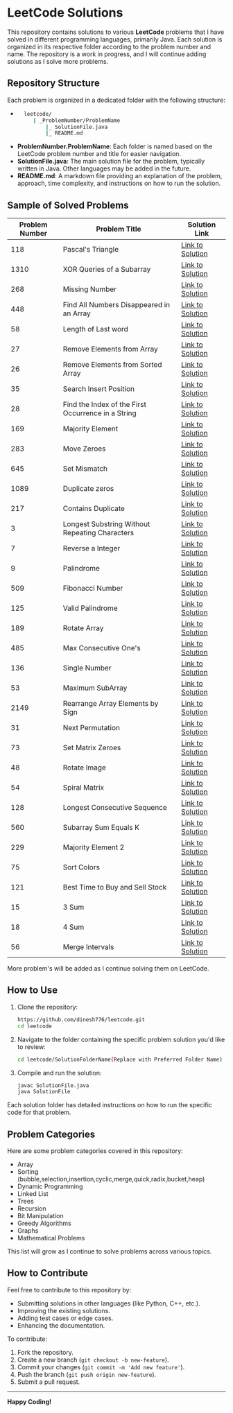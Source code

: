 # LeetCode Solutions

This repository contains solutions to various **LeetCode** problems that I have solved in different programming languages, primarily Java. Each solution is organized in its respective folder according to the problem number and name. The repository is a work in progress, and I will continue adding solutions as I solve more problems.

## Repository Structure

Each problem is organized in a dedicated folder with the following structure:

- ```bash
    leetcode/
       | _ProblemNumber/ProblemName
           |_ SolutionFile.java
           |_ README.md


- **ProblemNumber.ProblemName**: Each folder is named based on the LeetCode problem number and title for easier navigation.
- **SolutionFile.java**: The main solution file for the problem, typically written in Java. Other languages may be added in the future.
- **README.md**: A markdown file providing an explanation of the problem, approach, time complexity, and instructions on how to run the solution.

## Sample of Solved Problems

| Problem Number | Problem Title                                      | Solution Link                                                                                                    |
|----------------|----------------------------------------------------|------------------------------------------------------------------------------------------------------------------|
| 118            | Pascal's Triangle                                  | [Link to Solution](https://github.com/dinesh776/leetcode/tree/main/_118/PascalsTriangle)                         |
| 1310           | XOR Queries of a Subarray                          | [Link to Solution](https://github.com/dinesh776/leetcode/tree/main/_1310/XORQueriesOfaSubarray)                  |
| 268            | Missing Number                                     | [Link to Solution](https://github.com/dinesh776/leetcode/tree/main/_268/MissingNumber)                           |
| 448            | Find All Numbers Disappeared in an Array           | [Link to Solution](https://github.com/dinesh776/leetcode/tree/main/_448/FindAllNumbersDisappearedinanArray)      |
| 58             | Length of Last word                                | [Link to Solution](https://github.com/dinesh776/leetcode/tree/main/_58/LengthofLastWord)                         |
| 27             | Remove Elements from Array                         | [Link to Solution](https://github.com/dinesh776/leetcode/tree/main/_27RemoveElement)                             |
| 26             | Remove Elements from Sorted Array                  | [Link to Solution](https://github.com/dinesh776/leetcode/tree/main/_26RemoveDuplicatesFromSortedArray)           |
| 35             | Search Insert Position                             | [Link to Solution](https://github.com/dinesh776/leetcode/tree/main/_35SearchInsertPosition)                      |
| 28             | Find the Index of the First Occurrence in a String | [Link to Solution](https://github.com/dinesh776/leetcode/tree/main/_28FindTheIndexOfTheFirstOccurrenceInAString) |
| 169            | Majority Element                                   | [Link to Solution](https://github.com/dinesh776/leetcode/tree/main/_169MajorityElement)                          |
| 283            | Move Zeroes                                        | [Link to Solution](https://github.com/dinesh776/leetcode/tree/main/_283MoveZeroes)                               |
| 645            | Set Mismatch                                       | [Link to Solution](https://github.com/dinesh776/leetcode/tree/main/_645SetMismatch)                              |
| 1089           | Duplicate zeros                                    | [Link to Solution](https://github.com/dinesh776/leetcode/tree/main/_1089DuplicateZeros)                          |
| 217            | Contains Duplicate                                 | [Link to Solution](https://github.com/dinesh776/leetcode/tree/main/_217ContainsDuplicate)                        |
| 3              | Longest Substring Without Repeating Characters     | [Link to Solution](https://github.com/dinesh776/leetcode/tree/main/_3LongestSubstringWithNoRepeatingCharacter)   |
| 7              | Reverse a Integer                                  | [Link to Solution](https://github.com/dinesh776/leetcode/tree/main/_7ReverseInteger)                             |
| 9              | Palindrome                                         | [Link to Solution](https://github.com/dinesh776/leetcode/tree/main/_9Palindrome)                                 |
| 509            | Fibonacci Number                                   | [Link to Solution](https://github.com/dinesh776/leetcode/tree/main/_509FibonacciNumber)                          |
| 125            | Valid Palindrome                                   | [Link to Solution](https://github.com/dinesh776/leetcode/tree/main/_125ValidPalindrome)                          |
| 189            | Rotate Array                                       | [Link to Solution](https://github.com/dinesh776/leetcode/tree/main/_189RotateArray)                              |
| 485            | Max Consecutive One's                              | [Link to Solution](https://github.com/dinesh776/leetcode/tree/main/_485MaxConsecutiveOnes)                       |
| 136            | Single Number                                      | [Link to Solution](https://github.com/dinesh776/leetcode/tree/main/_136SingleNumber)                             |
| 53             | Maximum SubArray                                   | [Link to Solution](https://github.com/dinesh776/leetcode/tree/main/_53MaximumSubarray)                           |
| 2149           | Rearrange Array Elements by Sign                   | [Link to Solution](https://github.com/dinesh776/leetcode/tree/main/_2149RearrangeArrayElementsBysign)            |
| 31             | Next Permutation                                   | [Link to Solution](https://github.com/dinesh776/leetcode/tree/main/_31NextPermutation)                           |
| 73             | Set Matrix Zeroes                                  | [Link to Solution](https://github.com/dinesh776/leetcode/tree/main/_73SetMatrixZeroes)                           |
| 48             | Rotate Image                                       | [Link to Solution](https://github.com/dinesh776/leetcode/tree/main/_48RotateImage)                               |
| 54             | Spiral Matrix                                      | [Link to Solution](https://github.com/dinesh776/leetcode/tree/main/_54SpiralMatrix)                              |
| 128            | Longest Consecutive Sequence                       | [Link to Solution](https://github.com/dinesh776/leetcode/tree/main/_128LongestConsecutiveSequence)               |
| 560            | Subarray Sum Equals K                              | [Link to Solution](https://github.com/dinesh776/leetcode/tree/main/_560SubarraySumEqualsK)                       |
| 229            | Majority Element 2                                 | [Link to Solution](https://github.com/dinesh776/leetcode/tree/main/_229MajorityElement2)                         |
| 75             | Sort Colors                                        | [Link to Solution](https://github.com/dinesh776/leetcode/tree/main/_75SortColors)                                |
| 121            | Best Time to Buy and Sell Stock                    | [Link to Solution](https://github.com/dinesh776/leetcode/tree/main/_121BestTimeToBuyAndSellStock)                |
| 15             | 3 Sum                                              | [Link to Solution](https://github.com/dinesh776/leetcode/tree/main/_15ThreeSum)                                  |
| 18             | 4 Sum                                              | [Link to Solution](https://github.com/dinesh776/leetcode/tree/main/_18FourSum)                                   |
| 56             | Merge Intervals                                    | [Link to Solution](https://github.com/dinesh776/leetcode/tree/main/_56MergeIntervals)                            |



More problem's will be added as I continue solving them on LeetCode.

## How to Use 

1. Clone the repository:
   ```bash
   https://github.com/dinesh776/leetcode.git
   cd leetcode
2. Navigate to the folder containing the specific problem solution you'd like to review:
    ```bash
    cd leetcode/SolutionFolderName(Replace with Preferred Folder Name)
3. Compile and run the solution:
    ```bash
   javac SolutionFile.java
    java SolutionFile

Each solution folder has detailed instructions on how to run the specific code for that problem.

## Problem Categories

Here are some problem categories covered in this repository:

- Array
- Sorting (bubble,selection,insertion,cyclic,merge,quick,radix,bucket,heap)
- Dynamic Programming
- Linked List
- Trees
- Recursion
- Bit Manipulation
- Greedy Algorithms
- Graphs
- Mathematical Problems

This list will grow as I continue to solve problems across various topics.


## How to Contribute

Feel free to contribute to this repository by:

- Submitting solutions in other languages (like Python, C++, etc.).
- Improving the existing solutions.
- Adding test cases or edge cases.
- Enhancing the documentation.

To contribute:

1. Fork the repository.
2. Create a new branch (`git checkout -b new-feature`).
3. Commit your changes (`git commit -m 'Add new feature'`).
4. Push the branch (`git push origin new-feature`).
5. Submit a pull request.


---

**Happy Coding!**
